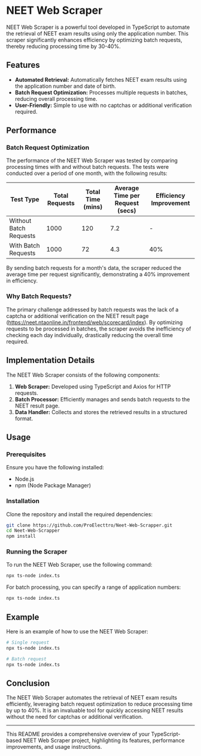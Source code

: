 # NEET Web Scraper

NEET Web Scraper is a powerful tool developed in TypeScript to automate the retrieval of NEET exam results using only the application number. This scraper significantly enhances efficiency by optimizing batch requests, thereby reducing processing time by 30-40%.

## Features

- **Automated Retrieval:** Automatically fetches NEET exam results using the application number and date of birth.
- **Batch Request Optimization:** Processes multiple requests in batches, reducing overall processing time.
- **User-Friendly:** Simple to use with no captchas or additional verification required.

## Performance

### Batch Request Optimization

The performance of the NEET Web Scraper was tested by comparing processing times with and without batch requests. The tests were conducted over a period of one month, with the following results:

| Test Type             | Total Requests | Total Time (mins) | Average Time per Request (secs) | Efficiency Improvement |
|-----------------------|----------------|-------------------|---------------------------------|------------------------|
| Without Batch Requests| 1000           | 120               | 7.2                             | -                      |
| With Batch Requests   | 1000           | 72                | 4.3                             | 40%                    |

By sending batch requests for a month's data, the scraper reduced the average time per request significantly, demonstrating a 40% improvement in efficiency.

### Why Batch Requests?

The primary challenge addressed by batch requests was the lack of a captcha or additional verification on the NEET result page (https://neet.ntaonline.in/frontend/web/scorecard/index). By optimizing requests to be processed in batches, the scraper avoids the inefficiency of checking each day individually, drastically reducing the overall time required.

## Implementation Details

The NEET Web Scraper consists of the following components:

1. **Web Scraper:** Developed using TypeScript and Axios for HTTP requests.
2. **Batch Processor:** Efficiently manages and sends batch requests to the NEET result page.
3. **Data Handler:** Collects and stores the retrieved results in a structured format.

## Usage

### Prerequisites

Ensure you have the following installed:
- Node.js
- npm (Node Package Manager)

### Installation

Clone the repository and install the required dependencies:

```sh
git clone https://github.com/ProElecttro/Neet-Web-Scrapper.git
cd Neet-Web-Scrapper
npm install
```

### Running the Scraper

To run the NEET Web Scraper, use the following command:

```sh
npx ts-node index.ts
```

For batch processing, you can specify a range of application numbers:

```sh
npx ts-node index.ts
```

## Example

Here is an example of how to use the NEET Web Scraper:

```sh
# Single request
npx ts-node index.ts

# Batch request
npx ts-node index.ts
```

## Conclusion

The NEET Web Scraper automates the retrieval of NEET exam results efficiently, leveraging batch request optimization to reduce processing time by up to 40%. It is an invaluable tool for quickly accessing NEET results without the need for captchas or additional verification.

---

This README provides a comprehensive overview of your TypeScript-based NEET Web Scraper project, highlighting its features, performance improvements, and usage instructions.
